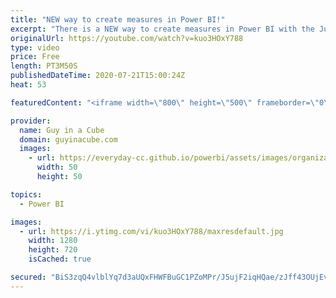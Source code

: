 ```yaml
---
title: "NEW way to create measures in Power BI!"
excerpt: "There is a NEW way to create measures in Power BI with the July 2020 Power BI Desktop update. Patrick shows you how External Tools can help you.  Tabular Editor download: https://www.sqlbi.com/tools/  📢 Become a member: https://guyinacu.be/membership   *******************  Want to take your Power BI"
originalUrl: https://youtube.com/watch?v=kuo3HOxY788
type: video
price: Free
length: PT3M50S
publishedDateTime: 2020-07-21T15:00:24Z
heat: 53

featuredContent: "<iframe width=\"800\" height=\"500\" frameborder=\"0\" src=\"https://www.youtube.com/embed/kuo3HOxY788\" allow=\"accelerometer; autoplay; encrypted-media; gyroscope; picture-in-picture\" allowfullscreen></iframe>"

provider:
  name: Guy in a Cube
  domain: guyinacube.com
  images:
    - url: https://everyday-cc.github.io/powerbi/assets/images/organizations/guyinacube.com-50x50.jpg
      width: 50
      height: 50

topics:
  - Power BI

images:
  - url: https://i.ytimg.com/vi/kuo3HOxY788/maxresdefault.jpg
    width: 1280
    height: 720
    isCached: true

secured: "BiS3zqQ4vlblYq7d3aUQxFHWFBuGC1PZoMPr/J5ujF2iqHQae/zJff43OUjEv9Et7IzJosyXwBsNlJGRE68A1LFDS7IbsJzYl625rTqEVWc84ucry80S/JWCEnNHc+JXYQ3+IWVSaN88boHF4preGV22MRj+DqpK/dJPeoJOOpMcEqncFaAPp0FmaK47xKmXYNKV4GwKTtzS8wJ/coujj+H7WdpH3C3bcssYUHEGFLTTO+hXc8czlYb7bdEBw2TYKBgiBmOPBqVPFod2t0afnt0d9psbsmV7texUFPczndcrYNpLOv0at99O1/xdsKrCZE/V8IZkBOEwjgfm2HZNs2d9JwSja185JdMCgaWfGuJdPGPSc8JfnsEZWvHriqvSGjRHAKgsd8Ze/OUXfntREIpVvDJ39mulIJZmvz/WLTE=;pc1qUz+tCTFDZaZRdJYyiA=="
---
```


